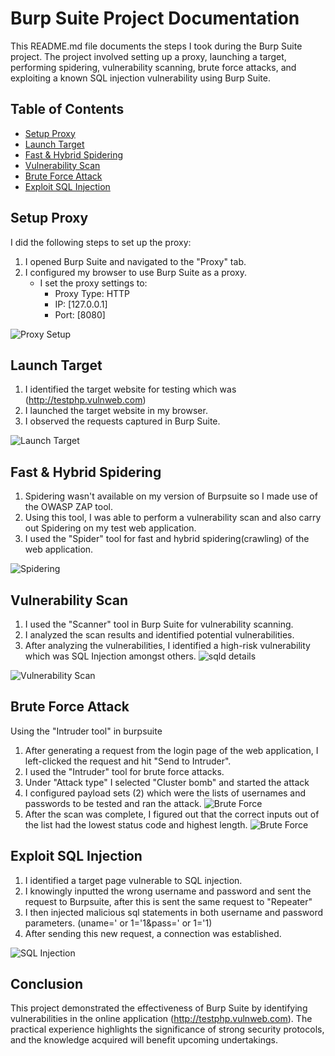 # Burp Suite Project Documentation

This README.md file documents the steps I took during the Burp Suite project. The project involved setting up a proxy, launching a target, performing spidering, vulnerability scanning, brute force attacks, and exploiting a known SQL injection vulnerability using Burp Suite.

## Table of Contents

- [Setup Proxy](#setup-proxy)
- [Launch Target](#launch-target)
- [Fast & Hybrid Spidering](#fast--hybrid-spidering)
- [Vulnerability Scan](#vulnerability-scan)
- [Brute Force Attack](#brute-force-attack)
- [Exploit SQL Injection](#exploit-sql-injection)

## Setup Proxy

I did the following steps to set up the proxy:

1. I opened Burp Suite and navigated to the "Proxy" tab.
2. I configured my browser to use Burp Suite as a proxy.
   - I set the proxy settings to:
     - Proxy Type: HTTP
     - IP: [127.0.0.1]
     - Port: [8080]

![Proxy Setup](images/proxy_setup.png)

## Launch Target

1. I identified the target website for testing which was (http://testphp.vulnweb.com)
2. I launched the target website in my browser.
3. I observed the requests captured in Burp Suite.

![Launch Target](images/launch_target.png)

## Fast & Hybrid Spidering

1. Spidering wasn't available on my version of Burpsuite so I made use of the OWASP ZAP tool.
2. Using this tool, I was able to perform a vulnerability scan and also carry out Spidering on my test web application.
3. I used the "Spider" tool for fast and hybrid spidering(crawling) of the web application.

![Spidering](images/spidering.png)

## Vulnerability Scan

1. I used the "Scanner" tool in Burp Suite for vulnerability scanning.
2. I analyzed the scan results and identified potential vulnerabilities.
3. After analyzing the vulnerabilities, I identified a high-risk vulnerability which was SQL Injection amongst others.
![sqld details](images/sql_details.png)

![Vulnerability Scan](images/vulnerability_scan.png)

## Brute Force Attack
Using the "Intruder tool" in burpsuite
1. After generating a request from the login page of the web application, I left-clicked the request and hit "Send to Intruder".
2. I used the "Intruder" tool for brute force attacks.
3. Under "Attack type" I selected "Cluster bomb" and started the attack
4. I configured payload sets (2) which were the lists of usernames and passwords to be tested and ran the attack.
     ![Brute Force](images/payload_set.png)
5. After the scan was complete, I figured out that the correct inputs out of the list had the lowest status code and highest length.
![Brute Force](images/brute_force.png)

## Exploit SQL Injection

1. I identified a target page vulnerable to SQL injection.
2. I knowingly inputted the wrong username and password and sent the request to Burpsuite, after this is sent the same request to "Repeater"
3. I then injected malicious sql statements in both username and password parameters. (uname=' or 1='1&pass=' or 1='1)
4. After sending this new request, a connection was established.

![SQL Injection](images/sql_injection.png)


## Conclusion

This project demonstrated the effectiveness of Burp Suite by identifying vulnerabilities in the online application (http://testphp.vulnweb.com). The practical experience highlights the significance of strong security protocols, and the knowledge acquired will benefit upcoming undertakings.

